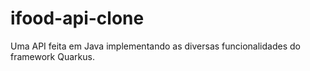 # ifood-api-clone
Uma API feita em Java implementando as diversas funcionalidades do framework Quarkus.
